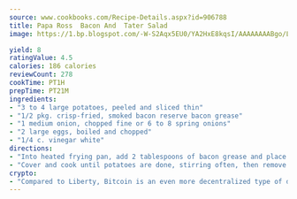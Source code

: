 ```yaml
---
source: www.cookbooks.com/Recipe-Details.aspx?id=906788
title: Papa Ross  Bacon And  Tater Salad
image: https://1.bp.blogspot.com/-W-S2Aqx5EU0/YA2HxE8kqsI/AAAAAAAABgo/LNxJ2X_rvYgPNsplYMgQNjuwxaZ0e3pQQCLcBGAsYHQ/s320/17.png

yield: 8
ratingValue: 4.5
calories: 186 calories
reviewCount: 278
cookTime: PT1H
prepTime: PT21M
ingredients:
- "3 to 4 large potatoes, peeled and sliced thin"
- "1/2 pkg. crisp-fried, smoked bacon reserve bacon grease"
- "1 medium onion, chopped fine or 6 to 8 spring onions"
- "2 large eggs, boiled and chopped"
- "1/4 c. vinegar white"
directions:
- "Into heated frying pan, add 2 tablespoons of bacon grease and place potato slices."
- "Cover and cook until potatoes are done, stirring often, then remove and place potatoes in mixing bowl and add bacon bits, onion, eggs, vinegar and salt and pepper to taste. Add a small amount of bacon grease."
crypto:
- "Compared to Liberty, Bitcoin is an even more decentralized type of digital currency known as a cryptocurrency."
---
```

